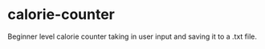 # calorie-counter
Beginner level calorie counter taking in user input and saving it to a .txt file.
